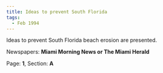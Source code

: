 ```yaml
---  
title: Ideas to prevent South Florida  
tags:  
  - Feb 1994  
---  
```

  
Ideas to prevent South Florida beach erosion are presented.  
  
Newspapers: **Miami Morning News or The Miami Herald**  
  
Page: **1**, Section: **A** 
